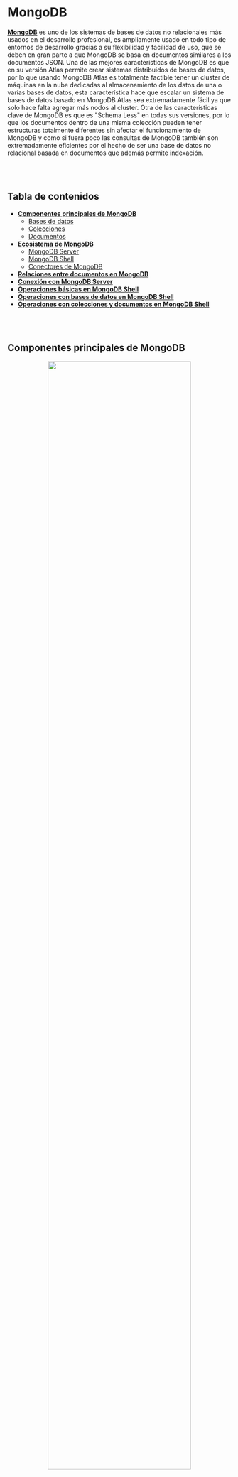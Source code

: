 # MongoDB

[**MongoDB**](https://docs.mongodb.com/) es uno de los sistemas de bases de datos no relacionales más usados en el desarrollo profesional, es ampliamente usado en todo tipo de entornos de desarrollo gracias a su flexibilidad y facilidad de uso, que se deben en gran parte a que MongoDB se basa en documentos similares a los documentos JSON. Una de las mejores características de MongoDB es que en su versión Atlas permite crear sistemas distribuidos de bases de datos, por lo que usando MongoDB Atlas es totalmente factible tener un cluster de máquinas en la nube dedicadas al almacenamiento de los datos de una o varias bases de datos, esta característica hace que escalar un sistema de bases de datos basado en MongoDB Atlas sea extremadamente fácil ya que solo hace falta agregar más nodos al cluster. Otra de las características clave de MongoDB es que es "Schema Less" en todas sus versiones, por lo que los documentos dentro de una misma colección pueden tener estructuras totalmente diferentes sin afectar el funcionamiento de MongoDB y como si fuera poco las consultas de MongoDB también son extremadamente eficientes por el hecho de ser una base de datos no relacional basada en documentos que además permite indexación.

<br><br>

## Tabla de contenidos

- [**Componentes principales de MongoDB**](https://github.com/Joseesc24/mis_notas_de_desarrollo/blob/master/notas_de_mongodb.md#componentes-principales-de-mongodb)
  - [Bases de datos](https://github.com/Joseesc24/mis_notas_de_desarrollo/blob/master/notas_de_mongodb.md#bases-de-datos)
  - [Colecciones](https://github.com/Joseesc24/mis_notas_de_desarrollo/blob/master/notas_de_mongodb.md#colecciones)
  - [Documentos](https://github.com/Joseesc24/mis_notas_de_desarrollo/blob/master/notas_de_mongodb.md#documentos)
- [**Ecosistema de MongoDB**](https://github.com/Joseesc24/mis_notas_de_desarrollo/blob/master/notas_de_mongodb.md#ecosistema-de-mongodb)
  - [MongoDB Server](https://github.com/Joseesc24/mis_notas_de_desarrollo/blob/master/notas_de_mongodb.md#mongodb-server)
  - [MongoDB Shell](https://github.com/Joseesc24/mis_notas_de_desarrollo/blob/master/notas_de_mongodb.md#mongodb-shell)
  - [Conectores de MongoDB](https://github.com/Joseesc24/mis_notas_de_desarrollo/blob/master/notas_de_mongodb.md#conectores-de-mongodb)
- [**Relaciones entre documentos en MongoDB**](https://github.com/Joseesc24/mis_notas_de_desarrollo/blob/master/notas_de_mongodb.md#relaciones-entre-documentos-en-mongodb)
- [**Conexión con MongoDB Server**](https://github.com/Joseesc24/mis_notas_de_desarrollo/blob/master/notas_de_mongodb.md#conexi%C3%B3n-con-mongodb-server)
- [**Operaciones básicas en MongoDB Shell**](https://github.com/Joseesc24/mis_notas_de_desarrollo/blob/master/notas_de_mongodb.md#operaciones-b%C3%A1sicas-con-mongodb-shell)
- [**Operaciones con bases de datos en MongoDB Shell**](https://github.com/Joseesc24/mis_notas_de_desarrollo/blob/master/notas_de_mongodb.md#operaciones-con-bases-de-datos-en-mongodb-shell)
- [**Operaciones con colecciones y documentos en MongoDB Shell**](https://github.com/Joseesc24/mis_notas_de_desarrollo/blob/master/notas_de_mongodb.md#operaciones-con-colecciones-y-documentos-en-mongodb-shell)

<br><br>

## Componentes principales de MongoDB

<p align="center">
<img src="imagenes/notas_de_mongodb/componentes_de_mongodb.svg" width="80%" height="auto"/>
</p>

### Bases de datos

Las [**bases de datos**](https://docs.mongodb.com/manual/core/databases-and-collections/#databases) en MongoDB son los espacios de almacenamiento como tal en los que se guardan las colecciones, cada base de datos tiene su propio archivo dentro del sistema de archivos de la máquina en la que se ejecuta MongoDB, además en un cluster de MongoDB Atlas pueden haber múltiples bases de datos distribuidas o replicadas entre los diferentes nodos del cluster.

### Colecciones

Las [**colecciones**](https://docs.mongodb.com/manual/core/databases-and-collections/#collections) en MongoDB son agrupaciones de documentos, son equivalentes a las tablas de las bases de datos relacionales y además en el caso de MongoDB no imponen un esquema fijo que deban seguir los documentos de la colección.

### Documentos

Los [**documentos**](https://docs.mongodb.com/manual/core/document/) dentro de MongoDB son registros dentro de cada colección, son análogos a los documentos JSON, pero en realidad son documentos BSON, que son documentos binarios basados en JSON, usar BSON hace más fácil entender la estructura de cada documento y además permite almacenar una gran variedad de tipos de datos gracias a la cantidad de formatos que soporta BSON. Los documentos además son la unidad más básica dentro de MongoDB y no pueden ser mayores a 16 megabytes.

<br><br>

## Ecosistema de MongoDB

<p align="center">
<img src="imagenes/notas_de_mongodb/ecosistema_mongodb.svg" width="80%" height="auto"/>
</p>

### MongoDB Server

El servidor de MongoDB es el componente de software que se encarga de gestionar las bases de datos como tal, se encarga de almacenar y mantener disponibles las bases de datos en el sistema de archivos de la máquina host, también se encarga de realizar todas las operaciones de búsqueda, cruce de datos y entrega de resultados que se le hagan. Al igual que la gran mayoría de software el servidor de MongoDB tiene dos versiones, una versión community y una enterprise, con la diferencia de que la enterprise gana algunas características extras respecto a la community.

### MongoDB Shell

Es shell de MongoDB es el shell con la que se interactúa de forma directa con el servidor de MongoDB.

### Conectores de MongoDB

Los conectores de MongoDB son todas las [**librerías**](https://docs.mongodb.com/drivers/) dentro de los diferentes lenguajes de programación que se usan para interactuar con el servidor de MongoDB.

<br><br>

## Relaciones entre documentos en MongoDB

En MongoDB y en el resto de sistemas de bases de datos no relacionales basadas en documentos suele haber solo dos formas para expresar las relaciones entre documentos, usando documentos anidados o usando referencias dentro de un documento a otro documento. Los documentos anidados suelen usarse en relaciones **uno a uno**, ya que se aprovecha más la estructura de las bases de datos no relacionales para hacer solo un scan. Si la relación es de **uno a muchos** lo adecuado es usar referencias si el documento que se va a relacionar va a estar actualizándose constantemente, ya que de esta forma las actualizaciones pueden hacerse en un solo documento y los cambios se verán reflejados en todos los documentos con los que está relacionado, usar referencias hace más lentas las búsquedas ya que no se aprovecha la estructura no relacional de MongoDB, razón por la cual hace falta hacer más de un scan a cambio de facilitar la actualización de los documentos relacionados y optimizar el almacenamiento, sin embargo es lo ideal en este tipo de escenarios. Si por el contrario el documento que se va a relacionar en una relación **uno a muchos** no se va a actualizar de forma constante se puede anidar simplemente como una copia dentro de cada documento con el que se relaciona sí no importa el almacenamiento, ya que de nuevo, de esta forma se aprovecha más la estructura de las bases de datos no relacionales para hacer un solo scan.

<br><br>

## Conexión con MongoDB Server

Para establecer una conexión entre MongoDB con cualquier aplicación o driver, independientemente de la versión de MongoDB Server, es necesario usar un [**string de conexión en formato uri**](https://docs.mongodb.com/manual/reference/connection-string/#connection-string-uri-format), a continuación se muestra el formato estándar para establecer una conexión entre una aplicación y un MongoDB Server ambos dentro del mismo host.

```unknown
mongodb://[ip de la máquina que tiene MongoDB Server]:[puerto en el que está expuesto mongo, normalmente 27017]
```

Ejemplo:

```unknown
mongodb://127.0.0.1:27017
```

<br><br>

## Operaciones básicas con MongoDB Shell

El shell de MongoDB o [**MongoDB Shell**](https://docs.mongodb.com/manual/mongo/) es la interfaz interactiva basada en JavaScript que se usa para interactuar de forma directa con el MongoDB Server mediante la terminal, además de poder realizar acciones simples en MongoDB Shell también se pueden crear [**scripts**](https://docs.mongodb.com/manual/tutorial/write-scripts-for-the-mongo-shell/), por lo que se pueden automatizar varios tipos de tareas o consultas en concreto usando el shell.

<br>

### Iniciar shell

```unknown
mongo
```

<br>

### Limpiar shell

```unknown
ctrl + l
```

<br>

### Ver bases de datos disponibles

```unknown
show dbs
```

<br>

### Crear nueva base de datos o usar una ya creada

```unknown
use [nombre de la nueva base de datos]
```

<br>

### Ver nombre de la base de datos a la que está conectado el shell

```unknown
db
```

<br>

### Ver colecciones disponibles en la base de datos

```unknown
show collections
```

<br>

### Ver funciones disponibles

#### En una base de datos

```unknown
[nombre de la base de datos].help()
```

Ejemplo:

```JavaScript
db.help()
```

#### En una colección

```unknown
[nombre de la base de datos].[nombre de la colección].help()
```

Ejemplo:

```JavaScript
db.inventory.help()
```

<br><br>

## Operaciones con bases de datos en MongoDB Shell

<br><br>

## Operaciones con colecciones y documentos en MongoDB Shell

<br>

### Insertar documentos en una colección

MongoDB por defecto no crea bases de datos vacías, por lo que es necesario luego de crear una nueva base de datos crear al menos una colección y un documento, si la colección en la que se quiere insertar el documento no existe MongoDB crea una nueva colección con el nombre indicado.\
Al insertar un documento el id se puede especificar usando el tag **\_id**, si no se indica el id del documento usando este tag MongoDB asigna al documento un id por defecto, además el id no se puede repetir, por lo que si se ingresa un documento con un id que ya existe la operación fallará, por lo que es una buena práctica dejar que MongoDB genere el id de forma automática.

#### Inserción individual

```unknown
[nombre de la base de datos].[nombre de la colección].insertOne([documento en formato JSON])
```

Ejemplo:

```JavaScript
db.inventory.insertOne(
    {size: {h: 28, w: 35.5, uom: "cm"}, tags: ["cotton"], item: "canvas", qty: 100}
)
```

#### Inserción grupal

```unknown
[nombre de la base de datos].[nombre de la colección].insertMany([arreglo de documentos en formato JSON])
```

Ejemplo:

```JavaScript
db.inventory.insertMany(
    [
        {item: "sketch pad", qty: 95, size: {h: 22.85, w: 30.5, uom: "cm"}, status: "A"},
        {item: "postcard", qty: 45, size: {h: 10, w: 15.25, uom: "cm"}, status: "A"},
        {item: "sketchbook", qty: 80, size: {h: 14, w: 21, uom: "cm"}, status: "A"}
    ]
)
```

<br>

### Documentos de filtros en formato JSON

Los documentos de filtros son parte fundamental de la mayoría de las operaciones [**CRUD**](https://docs.mongodb.com/manual/crud/) com MongoDB, ya que permiten, como su nombre indica, filtrar los documentos resultantes de una búsqueda, para esto MongoDB dispone de varios [**operadores**](https://docs.mongodb.com/manual/reference/operator/) que se usan en el MongoDB Shell para realizar todo tipo de operaciones necesarias para filtrar datos, a continuación se muestran algunos ejemplos de la sintaxis de algunos de los operadores más comunes.

#### equal

```JavaScript
db.inventory.find(
    {item: "canvas"}
)
```

#### lower than

```JavaScript
db.inventory.find(
    qty: {$lt:30}
)
```

#### and

```JavaScript
db.inventory.find(
    {
        item: "canvas",
        qty: {$lt:30}
    }
)
```

#### or

```JavaScript
db.inventory.find(
    {
        $or:[
            {status: "A"},
            {qty: {$lt:30}}
            ]
    }
)
```

<br>

### Buscar documentos en una colección

#### Búsqueda individual

```unknown
[nombre de la base de datos].[nombre de la colección].findOne([documento de filtros en formato JSON], [proyección en formato JSON])
```

Ejemplo:

```JavaScript
db.inventory.findOne(
    {item: "canvas"},
    {_id:0, item:1, status:1}
)
```

En el ejemplo anterior se usa una proyección y un filtro, el filtro **({item: "canvas"})** se usa para retornar solamente los documentos que cumplan con ciertos parámetros y la proyección **({\_id:0, item:1, status:1})** asegura que se muestren solo ciertos campos de los documentos retornados, los filtros son parte fundamental de cualquier operación de búsqueda, mientras que las proyecciones pueden facilitar en gran medida la lectura de los resultados omitiendo la información innecesaria.\
Al usar el método **findOne** solamente se retorna el primer documento que cumpla con las condiciones de la búsqueda según el orden natural de los documentos de MongoDB.

#### Búsqueda grupal

```unknown
[nombre de la base de datos].[nombre de la colección].find([documento de filtros en formato JSON], [proyección en formato JSON])
```

Ejemplo:

```JavaScript
db.inventory.find(
    {item: "canvas"},
    {_id:0, item:1, status:1}
)
```

Al usar el método **find** se retornan todos los documento que cumpla con las condiciones de la búsqueda, el método **find** al igual que el método **findOne** y la gran mayoría de los métodos de búsqueda en MongoDB admite el uso de filtros y proyecciones.

El método find además se puede combinar con otros métodos como:

- **pretty():** para imprimir de una forma más legible los documentos resultantes de la búsqueda.
- **count():** para contar el número de documentos resultantes de la búsqueda.
- **explain('executionStats'):** Muestra las estadísticas de la ejecución del query.

<br>

### Actualizar documentos en una colección

#### Actualización individual

```unknown
[nombre de la base de datos].[nombre de la colección].updateOne([documento de filtros en formato JSON], [JSON])
```

Ejemplo:

```JavaScript
db.inventory.updateOne(
    {
        status: "A"
    },
    {
        $set: {status: "B"},
    }
)
```

#### Actualización grupal

```unknown
[nombre de la base de datos].[nombre de la colección].updateMany([documento de filtros en formato JSON], [JSON])
```

Ejemplo:

```JavaScript
db.inventory.updateMany(
    {
        status: "A"
    },
    {
        $set: {status: "B"},
    }
)
```

<br>

### Eliminar documentos de una colección

#### Eliminación individual

```unknown
[nombre de la base de datos].[nombre de la colección].deleteOne([documento de filtros en formato JSON])
```

Ejemplo:

```JavaScript
db.inventory.deleteOne(
    {status: "B"}
)
```

El documento eliminado con deleteOne siempre es el primer documento que cumple con las condiciones del JSON de filtros según el orden natural de MongoDB.

#### Eliminación grupal

```unknown
[nombre de la base de datos].[nombre de la colección].deleteMany([documento de filtros en formato JSON])
```

Ejemplo:

```JavaScript
db.inventory.deleteMany(
    {status: "B"}
)
```

<br>

### Agregaciones

Las [**agregaciones**](https://docs.mongodb.com/manual/aggregation/) en MongoDB son operaciones avanzadas que se pueden realizar en MongoDB.

<br>

### Manejo de índices

Los [**índices**](https://docs.mongodb.com/manual/indexes/) en MongoDB se usan para evitar que MongoDB tenga que hacer un escaneo completo de toda una colección en búsqueda de un elemento, facilitando así los querys, los tipos de índices disponibles en MongoDB se listan a continuación.

- **De un solo campo:**
- **Multi llave:**
- **Compuestos:**
- **Geoespaciales:**
- **De texto:**
- **Hashed:**

#### Listar índices

```unknown
[nombre de la base de datos].[nombre de la colección].getIndexes()
```

Ejemplo:

```JavaScript
db.inventory.getIndexes()
```

#### Crear nuevo índice

```unknown
[nombre de la base de datos].[nombre de la colección].createIndex({[nombre del campo que se usará como índice]:[tipo de índice]})
```

Ejemplo:

```JavaScript
db.inventory.createIndex({nombre: "text"})
```

<br><br>
